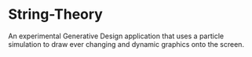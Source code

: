 String-Theory
=============

An experimental Generative Design application that uses a particle simulation to draw ever changing and dynamic graphics onto the screen.

